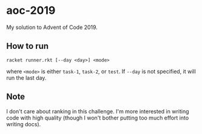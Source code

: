 # aoc-2019

My solution to Advent of Code 2019.

## How to run

```
racket runner.rkt [--day <day>] <mode> 
```

where `<mode>` is either `task-1`, `task-2`, or `test`.
If `--day` is not specified, it will run the last day.

## Note

I don't care about ranking in this challenge. I'm more interested in writing
code with high quality (though I won't bother putting too much effort into 
writing docs).
